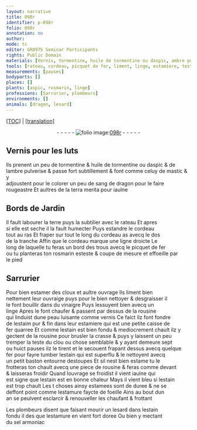 ```yaml
---
layout: narrative
title: 098r
identifier: p-098r
folio: 098r
annotation: no
author:
mode: tc
editor: GR8975 Seminar Participants
rights: Public Domain
materials: [Vernis, tormentine, huile de tormentine ou daspic, ambre pulverise, mastic, sang de dragon, terra merita, estamer, vinaigre, linge, rousine, vernis, estaim pur & fin, fer, estain, estoupes, estame, estamees, estamure faycte de foeille, estamure, sel armoniac]
tools: [rateau, cordeau, picquet de fer, liment, linge, estamiere, teste du clou, fer, petit baston entourne destoupes]
measurements: [pauses]
bodyparts: []
places: []
plants: [aspic, rosmarin, linge]
professions: [Sarrurier, plombeurs]
environments: []
animals: [dragon, lesard]
---
```


 <p><a href="{{ site.baseurl }}/diplomatic/">[TOC]</a> | <a href="{{ site.baseurl }}/texts/p-098r_tl/" target="_blank">[translation]</a></p><div class="folio" align="center">- - - - - <a href="http://gallica.bnf.fr/ark:/12148/btv1b10500001g/f201.image" target="_blank"><img src="https://cu-mkp.github.io/2017-workshop-edition/assets/photo-icon.png" alt="folio image: " style="display:inline-block; margin-bottom:-3px;"/>098r</a> - - - - - </div>  
  

## <span class="m">Vernis</span> pour les luts

 
Ils prenent un peu de <span class="m">tormentine</span> & <span class="m">huile de tormentine ou d<span class="pa">aspic</span></span> & de<br/> l<span class="m">ambre pulverise</span> & passe fort subtillem<span class="exp">ent</span> & font co<span class="exp">mm</span>e celuy de <span class="m">mastic</span> & y<br/> adjoustent pour le colorer un peu de <span class="m">sang de <span class="al">dragon</span></span> pour le faire<br/> rougeastre Et aultres de la <span class="m">terra merita</span> pour iaulne
 
 
  

## Bords de Jardin

 
Il fault labourer la terre puys la subtilier avec le <span class="tl">rateau</span> Et apres<br/> si elle est seche il la fault humecter Puys estandre le <span class="tl">cordeau</span><br/> tout au ras Et fraper sur tout le long du <span class="tl">cordeau</span> <span class="del">as</span> avecq le dos<br/> de la tranche Affin que le <span class="tl">cordeau</span> marque une ligne droicte Le<br/> long de laquelle tu feras <span class="del">un bord</span> des trous avecq le <span class="tl">picquet de fer</span><br/> ou tu planteras ton <span class="pa">rosmarin</span> esteste & coupe de mesure et effoeille par<br/> le pied
 
 
  

## <span class="pro">Sarrurier</span>

 
Pour bien <span class="m">estamer</span> des cloux et aultre ouvrage Ils <span class="tl">liment</span> bien<br/> nettement leur ouvraige puys pour le bien nettoyer & desgraisser il<br/> le font bouillir dans du <span class="m">vinaigre</span> Puys lessuyent bien avecq un<br/> <span class="tl"><span class="m"><span class="pa">linge</span></span></span> Apres le font chaufer & passent par dessus de la <span class="m">rousine</span><br/> qui linduist dune peau luisante co<span class="exp">mm</span>e <span class="m">vernis</span> Ce faict ilz font fondre<br/> de l<span class="m">estaim pur & fin</span> dans leur <span class="tl">estamiere</span> qui est une petite caisse de<br/> <span class="m">fer</span> quarree Et co<span class="exp">mm</span>e l<span class="m">estain</span> est bien fondu & mediocrement chault ilz y<br/> gectent de la <span class="m">rousine</span> pour brusler la crasse & puys y laissent un peu<br/> tremper la <span class="tl">teste du clou</span> ou chose semblable & y ayant demeure sept<br/> ou huict <span class="ms"><span class="tmp">pauses</span></span> ilz le tirent et le secouent frapa<span class="exp">n</span>t dessus avecq quelq<span class="exp">ue</span><br/> <span class="tl"><span class="m">fer</span></span> pour fayre tumber l<span class="m">estain</span> qui est superflu & le nettoyent avecq<br/> un <span class="tl">petit baston entourne d<span class="m">estoupes</span></span> Et sil nest bien <span class="m">estame</span> tu le<br/> frotteras ton chault avecq une piece de <span class="m">rousine</span> & feras co<span class="exp">mm</span>e devant<br/> & laisseras froidir Quand louvrage se froidist il vient iaulne qui<br/> est signe que l<span class="m">estain</span> est en bonne chaleur Mays il vient bleu si l<span class="m">estain</span><br/> est trop chault Les <span class="del">t</span> choses ainsy <span class="m">estamees</span> sont de duree & ne se<br/> deffont point co<span class="exp">mm</span>e l<span class="m">estamure faycte de foeille</span> Ains au bout dun<br/> <span class="tmp">an</span> se peulvent esclarcir & renouveller les chaufant & frottant
 
Les <span class="pro">plombeurs</span> disent que faisant mourir un <span class="al">lesard</span> dans l<span class="m">estain</span><br/> fondu <span class="del">il des</span> que l<span class="m">estamure</span> en vient fort doree Ou bien y mecta<span class="exp">n</span>t<br/> du <span class="m">sel armoniac</span>
 
 